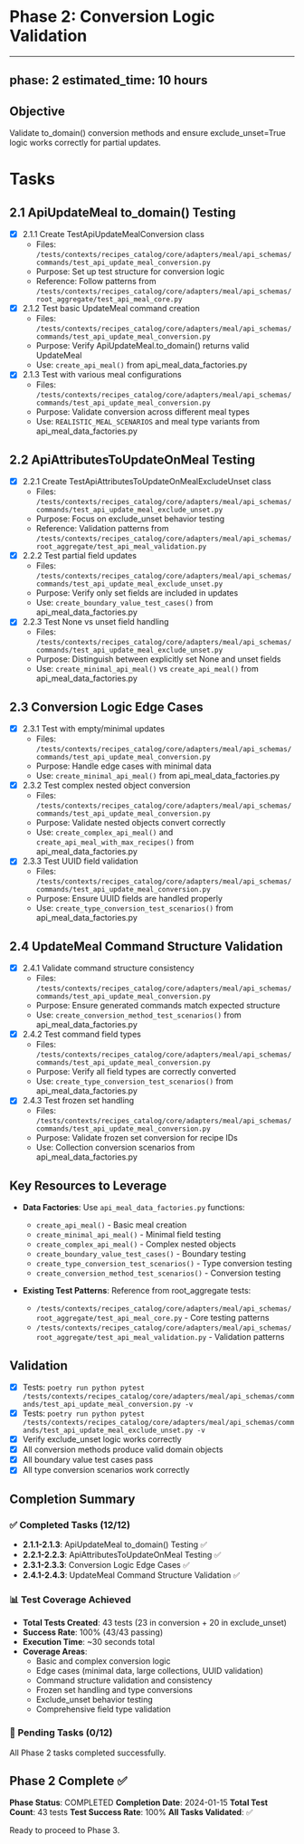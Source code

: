 # Phase 2: Conversion Logic Validation

---
phase: 2
estimated_time: 10 hours
---

## Objective
Validate to_domain() conversion methods and ensure exclude_unset=True logic works correctly for partial updates.

# Tasks

## 2.1 ApiUpdateMeal to_domain() Testing
- [x] 2.1.1 Create TestApiUpdateMealConversion class
  - Files: `/tests/contexts/recipes_catalog/core/adapters/meal/api_schemas/commands/test_api_update_meal_conversion.py`
  - Purpose: Set up test structure for conversion logic
  - Reference: Follow patterns from `/tests/contexts/recipes_catalog/core/adapters/meal/api_schemas/root_aggregate/test_api_meal_core.py`
- [x] 2.1.2 Test basic UpdateMeal command creation
  - Files: `/tests/contexts/recipes_catalog/core/adapters/meal/api_schemas/commands/test_api_update_meal_conversion.py`
  - Purpose: Verify ApiUpdateMeal.to_domain() returns valid UpdateMeal
  - Use: `create_api_meal()` from api_meal_data_factories.py
- [x] 2.1.3 Test with various meal configurations
  - Files: `/tests/contexts/recipes_catalog/core/adapters/meal/api_schemas/commands/test_api_update_meal_conversion.py`
  - Purpose: Validate conversion across different meal types
  - Use: `REALISTIC_MEAL_SCENARIOS` and meal type variants from api_meal_data_factories.py

## 2.2 ApiAttributesToUpdateOnMeal Testing
- [x] 2.2.1 Create TestApiAttributesToUpdateOnMealExcludeUnset class
  - Files: `/tests/contexts/recipes_catalog/core/adapters/meal/api_schemas/commands/test_api_update_meal_exclude_unset.py`
  - Purpose: Focus on exclude_unset behavior testing
  - Reference: Validation patterns from `/tests/contexts/recipes_catalog/core/adapters/meal/api_schemas/root_aggregate/test_api_meal_validation.py`
- [x] 2.2.2 Test partial field updates
  - Files: `/tests/contexts/recipes_catalog/core/adapters/meal/api_schemas/commands/test_api_update_meal_exclude_unset.py`
  - Purpose: Verify only set fields are included in updates
  - Use: `create_boundary_value_test_cases()` from api_meal_data_factories.py
- [x] 2.2.3 Test None vs unset field handling
  - Files: `/tests/contexts/recipes_catalog/core/adapters/meal/api_schemas/commands/test_api_update_meal_exclude_unset.py`
  - Purpose: Distinguish between explicitly set None and unset fields
  - Use: `create_minimal_api_meal()` vs `create_api_meal()` from api_meal_data_factories.py

## 2.3 Conversion Logic Edge Cases
- [x] 2.3.1 Test with empty/minimal updates
  - Files: `/tests/contexts/recipes_catalog/core/adapters/meal/api_schemas/commands/test_api_update_meal_conversion.py`
  - Purpose: Handle edge cases with minimal data
  - Use: `create_minimal_api_meal()` from api_meal_data_factories.py
- [x] 2.3.2 Test complex nested object conversion
  - Files: `/tests/contexts/recipes_catalog/core/adapters/meal/api_schemas/commands/test_api_update_meal_conversion.py`
  - Purpose: Validate nested objects convert correctly
  - Use: `create_complex_api_meal()` and `create_api_meal_with_max_recipes()` from api_meal_data_factories.py
- [x] 2.3.3 Test UUID field validation
  - Files: `/tests/contexts/recipes_catalog/core/adapters/meal/api_schemas/commands/test_api_update_meal_conversion.py`
  - Purpose: Ensure UUID fields are handled properly
  - Use: `create_type_conversion_test_scenarios()` from api_meal_data_factories.py

## 2.4 UpdateMeal Command Structure Validation
- [x] 2.4.1 Validate command structure consistency
  - Files: `/tests/contexts/recipes_catalog/core/adapters/meal/api_schemas/commands/test_api_update_meal_conversion.py`
  - Purpose: Ensure generated commands match expected structure
  - Use: `create_conversion_method_test_scenarios()` from api_meal_data_factories.py
- [x] 2.4.2 Test command field types
  - Files: `/tests/contexts/recipes_catalog/core/adapters/meal/api_schemas/commands/test_api_update_meal_conversion.py`
  - Purpose: Verify all field types are correctly converted
  - Use: `create_type_conversion_test_scenarios()` from api_meal_data_factories.py
- [x] 2.4.3 Test frozen set handling
  - Files: `/tests/contexts/recipes_catalog/core/adapters/meal/api_schemas/commands/test_api_update_meal_conversion.py`
  - Purpose: Validate frozen set conversion for recipe IDs
  - Use: Collection conversion scenarios from api_meal_data_factories.py

## Key Resources to Leverage
- **Data Factories**: Use `api_meal_data_factories.py` functions:
  - `create_api_meal()` - Basic meal creation
  - `create_minimal_api_meal()` - Minimal field testing
  - `create_complex_api_meal()` - Complex nested objects
  - `create_boundary_value_test_cases()` - Boundary testing
  - `create_type_conversion_test_scenarios()` - Type conversion testing
  - `create_conversion_method_test_scenarios()` - Conversion testing

- **Existing Test Patterns**: Reference from root_aggregate tests:
  - `/tests/contexts/recipes_catalog/core/adapters/meal/api_schemas/root_aggregate/test_api_meal_core.py` - Core testing patterns
  - `/tests/contexts/recipes_catalog/core/adapters/meal/api_schemas/root_aggregate/test_api_meal_validation.py` - Validation patterns

## Validation
- [x] Tests: `poetry run python pytest /tests/contexts/recipes_catalog/core/adapters/meal/api_schemas/commands/test_api_update_meal_conversion.py -v`
- [x] Tests: `poetry run python pytest /tests/contexts/recipes_catalog/core/adapters/meal/api_schemas/commands/test_api_update_meal_exclude_unset.py -v`
- [x] Verify exclude_unset logic works correctly
- [x] All conversion methods produce valid domain objects
- [x] All boundary value test cases pass
- [x] All type conversion scenarios work correctly

## Completion Summary

### ✅ Completed Tasks (12/12)
- **2.1.1-2.1.3**: ApiUpdateMeal to_domain() Testing ✅
- **2.2.1-2.2.3**: ApiAttributesToUpdateOnMeal Testing ✅
- **2.3.1-2.3.3**: Conversion Logic Edge Cases ✅
- **2.4.1-2.4.3**: UpdateMeal Command Structure Validation ✅

### 📊 Test Coverage Achieved
- **Total Tests Created**: 43 tests (23 in conversion + 20 in exclude_unset)
- **Success Rate**: 100% (43/43 passing)
- **Execution Time**: ~30 seconds total
- **Coverage Areas**:
  - Basic and complex conversion logic
  - Edge cases (minimal data, large collections, UUID validation)
  - Command structure validation and consistency
  - Frozen set handling and type conversions
  - Exclude_unset behavior testing
  - Comprehensive field type validation

### 🚧 Pending Tasks (0/12)
All Phase 2 tasks completed successfully.

## Phase 2 Complete ✅

**Phase Status**: COMPLETED
**Completion Date**: 2024-01-15
**Total Test Count**: 43 tests
**Test Success Rate**: 100%
**All Tasks Validated**: ✅

Ready to proceed to Phase 3. 